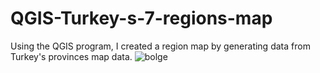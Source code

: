 # QGIS-Turkey-s-7-regions-map
Using the QGIS program, I created a region map by generating data from Turkey's provinces map data.
![bolge](https://github.com/sudeguluzum/QGIS-Turkey-s-7-regions-map/assets/128133604/e1d47e2f-eb0a-4fbd-b064-2bf75c7587dd)
